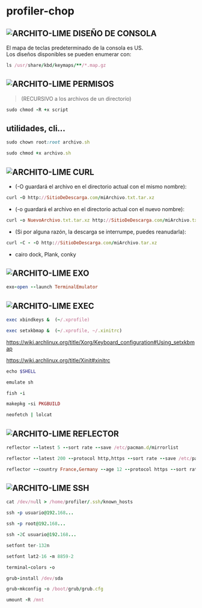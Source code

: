 # profiler-chop

## ![ARCHITO-LIME](https://images4.imagebam.com/0c/3d/09/MEJE15X_o.png) DISEÑO DE CONSOLA

 El mapa de teclas predeterminado de la consola es US.  
 Los diseños disponibles se pueden enumerar con:

```ruby
ls /usr/share/kbd/keymaps/**/*.map.gz
```

## ![ARCHITO-LIME](https://images4.imagebam.com/0c/3d/09/MEJE15X_o.png) PERMISOS

> (RECURSIVO a los archivos de un directorio)

```ruby
sudo chmod -R +x script   
```

## utilidades, cli...

```ruby
sudo chown root:root archivo.sh
```
```ruby
sudo chmod +x archivo.sh
```
## ![ARCHITO-LIME](https://images4.imagebam.com/0c/3d/09/MEJE15X_o.png) CURL

* (-O guardará el archivo en el directorio actual con el mismo nombre):

```ruby
curl -O http://SitioDeDescarga.com/miArchivo.txt.tar.xz
```

* (-o guardará el archivo en el directorio actual con el nuevo nombre):

```ruby
curl -o NuevoArchivo.txt.tar.xz http://SitioDeDescarga.com/miArchivo.txt.tar.xz
```

* (Si por alguna razón, la descarga se interrumpe, puedes reanudarla):

```ruby
curl -C - -O http://SitioDeDescarga.com/miArchivo.tar.xz
```

* cairo dock, Plank, conky 

## ![ARCHITO-LIME](https://images4.imagebam.com/0c/3d/09/MEJE15X_o.png) EXO

```ruby
exo-open --launch TerminalEmulator
```

## ![ARCHITO-LIME](https://images4.imagebam.com/0c/3d/09/MEJE15X_o.png) EXEC

```ruby
exec xbindkeys &  (~/.xprofile)
```
```ruby
exec setxkbmap &  (~/.xprofile, ~/.xinitrc)
```

https://wiki.archlinux.org/title/Xorg/Keyboard_configuration#Using_setxkbmap  

https://wiki.archlinux.org/title/Xinit#xinitrc

```ruby
echo $SHELL
```
```ruby
emulate sh
```
```ruby
fish -i
```
```ruby
makepkg -si PKGBUILD
```
```ruby
neofetch | lolcat
```

## ![ARCHITO-LIME](https://images4.imagebam.com/0c/3d/09/MEJE15X_o.png) REFLECTOR

```ruby
reflector --latest 5 --sort rate --save /etc/pacman.d/mirrorlist
```
```ruby
reflector --latest 200 --protocol http,https --sort rate --save /etc/pacman.d/mirrorlist
```
```ruby
reflector --country France,Germany --age 12 --protocol https --sort rate --save /etc/pacman.d/mirrorlist
```
## ![ARCHITO-LIME](https://images4.imagebam.com/0c/3d/09/MEJE15X_o.png) SSH

```ruby
cat /dev/null > /home/profiler/.ssh/known_hosts
```
```ruby
ssh -p usuario@192.168...
```
```ruby
ssh -p root@192.168...
```
```ruby
ssh -2C usuario@192.168...
```
```ruby
setfont ter-132n
```
```ruby
setfont lat2-16 -m 8859-2
```
```ruby
terminal-colors -o
```
```ruby
grub-install /dev/sda
```
```ruby
grub-mkconfig -o /boot/grub/grub.cfg
```
```ruby
umount -R /mnt
```
